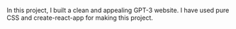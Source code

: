 In this project, I built a clean and appealing GPT-3 website. I have used pure CSS and create-react-app for making this project.
